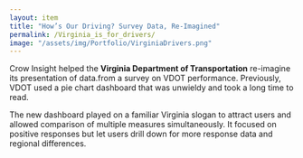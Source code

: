 ```yaml
---
layout: item
title: "How’s Our Driving? Survey Data, Re-Imagined"
permalink: /Virginia_is_for_drivers/
image: "/assets/img/Portfolio/VirginiaDrivers.png"
---
```

Crow Insight helped the **Virginia Department of Transportation** re-imagine its presentation of data.from a survey on VDOT performance. Previously, VDOT used a pie chart dashboard that was unwieldy and took a long time to read.

The new dashboard played on a familiar Virginia slogan to attract users and allowed comparison of multiple measures simultaneously. It focused on positive responses but let users drill down for more response data and regional differences.